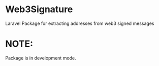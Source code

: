 # Web3Signature
Laravel Package for extracting addresses from web3 signed messages

# NOTE:
Package is in development mode.
